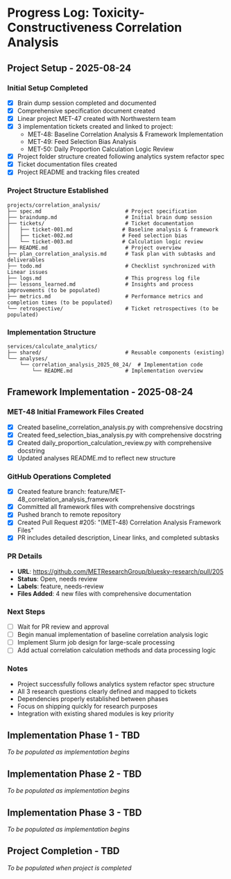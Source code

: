 # Progress Log: Toxicity-Constructiveness Correlation Analysis

## Project Setup - 2025-08-24

### Initial Setup Completed
- [x] Brain dump session completed and documented
- [x] Comprehensive specification document created
- [x] Linear project MET-47 created with Northwestern team
- [x] 3 implementation tickets created and linked to project:
  - MET-48: Baseline Correlation Analysis & Framework Implementation
  - MET-49: Feed Selection Bias Analysis  
  - MET-50: Daily Proportion Calculation Logic Review
- [x] Project folder structure created following analytics system refactor spec
- [x] Ticket documentation files created
- [x] Project README and tracking files created

### Project Structure Established
```
projects/correlation_analysis/
├── spec.md                           # Project specification
├── braindump.md                      # Initial brain dump session
├── tickets/                          # Ticket documentation
│   ├── ticket-001.md                # Baseline analysis & framework
│   ├── ticket-002.md                # Feed selection bias
│   └── ticket-003.md                # Calculation logic review
├── README.md                         # Project overview
├── plan_correlation_analysis.md      # Task plan with subtasks and deliverables
├── todo.md                           # Checklist synchronized with Linear issues
├── logs.md                           # This progress log file
├── lessons_learned.md                # Insights and process improvements (to be populated)
├── metrics.md                        # Performance metrics and completion times (to be populated)
└── retrospective/                    # Ticket retrospectives (to be populated)
```

### Implementation Structure
```
services/calculate_analytics/
├── shared/                           # Reusable components (existing)
└── analyses/
    └── correlation_analysis_2025_08_24/  # Implementation code
        └── README.md                 # Implementation overview
```

## Framework Implementation - 2025-08-24

### MET-48 Initial Framework Files Created
- [x] Created baseline_correlation_analysis.py with comprehensive docstring
- [x] Created feed_selection_bias_analysis.py with comprehensive docstring
- [x] Created daily_proportion_calculation_review.py with comprehensive docstring
- [x] Updated analyses README.md to reflect new structure

### GitHub Operations Completed
- [x] Created feature branch: feature/MET-48_correlation_analysis_framework
- [x] Committed all framework files with comprehensive docstrings
- [x] Pushed branch to remote repository
- [x] Created Pull Request #205: "(MET-48) Correlation Analysis Framework Files"
- [x] PR includes detailed description, Linear links, and completed subtasks

### PR Details
- **URL**: https://github.com/METResearchGroup/bluesky-research/pull/205
- **Status**: Open, needs review
- **Labels**: feature, needs-review
- **Files Added**: 4 new files with comprehensive documentation

### Next Steps
- [ ] Wait for PR review and approval
- [ ] Begin manual implementation of baseline correlation analysis logic
- [ ] Implement Slurm job design for large-scale processing
- [ ] Add actual correlation calculation methods and data processing logic

### Notes
- Project successfully follows analytics system refactor spec structure
- All 3 research questions clearly defined and mapped to tickets
- Dependencies properly established between phases
- Focus on shipping quickly for research purposes
- Integration with existing shared modules is key priority

## Implementation Phase 1 - TBD
*To be populated as implementation begins*

## Implementation Phase 2 - TBD  
*To be populated as implementation begins*

## Implementation Phase 3 - TBD
*To be populated as implementation begins*

## Project Completion - TBD
*To be populated when project is completed*
